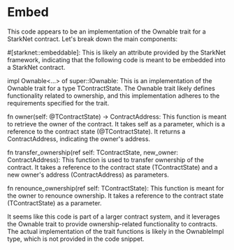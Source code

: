 # Embed
This code appears to be an implementation of the Ownable trait for a StarkNet contract. Let's break down the main components:

#[starknet::embeddable]: This is likely an attribute provided by the StarkNet framework, indicating that the following code is meant to be embedded into a StarkNet contract.

impl Ownable<...> of super::IOwnable<TContractState>: This is an implementation of the Ownable trait for a type TContractState. The Ownable trait likely defines functionality related to ownership, and this implementation adheres to the requirements specified for the trait.

fn owner(self: @TContractState) -> ContractAddress: This function is meant to retrieve the owner of the contract. It takes self as a parameter, which is a reference to the contract state (@TContractState). It returns a ContractAddress, indicating the owner's address.

fn transfer_ownership(ref self: TContractState, new_owner: ContractAddress): This function is used to transfer ownership of the contract. It takes a reference to the contract state (TContractState) and a new owner's address (ContractAddress) as parameters.

fn renounce_ownership(ref self: TContractState): This function is meant for the owner to renounce ownership. It takes a reference to the contract state (TContractState) as a parameter.

It seems like this code is part of a larger contract system, and it leverages the Ownable trait to provide ownership-related functionality to contracts. The actual implementation of the trait functions is likely in the OwnableImpl type, which is not provided in the code snippet.
